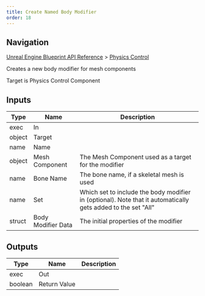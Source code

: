 ```yaml
---
title: Create Named Body Modifier
order: 18
---
```

## Navigation

[Unreal Engine Blueprint API Reference](https://dev.epicgames.com/documentation/en-us/unreal-engine/BlueprintAPI) > [Physics Control](https://dev.epicgames.com/documentation/en-us/unreal-engine/BlueprintAPI/PhysicsControl)

Creates a new body modifier for mesh components

Target is Physics Control Component

## Inputs

| Type | Name | Description |
| --- | --- | --- |
| exec | In |  |
| object | Target |  |
| name | Name |  |
| object | Mesh Component | The Mesh Component used as a target for the modifier |
| name | Bone Name | The bone name, if a skeletal mesh is used |
| name | Set | Which set to include the body modifier in (optional). Note that it automatically gets added to the set "All" |
| struct | Body Modifier Data | The initial properties of the modifier |

## Outputs

| Type | Name | Description |
| --- | --- | --- |
| exec | Out |  |
| boolean | Return Value |  |
